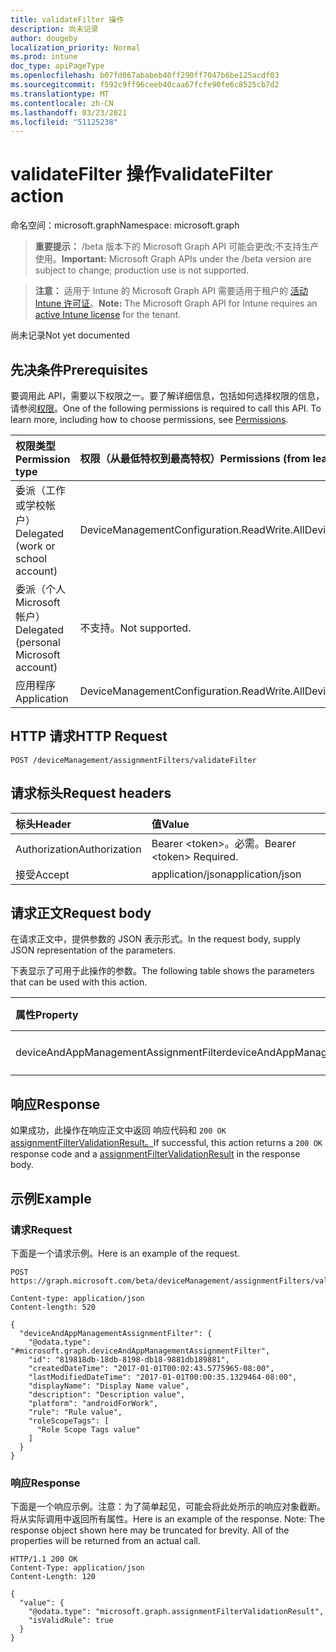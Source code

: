 ```yaml
---
title: validateFilter 操作
description: 尚未记录
author: dougeby
localization_priority: Normal
ms.prod: intune
doc_type: apiPageType
ms.openlocfilehash: b07fd067ababeb40ff290ff7047b6be125acdf03
ms.sourcegitcommit: f592c9ff96ceeb40caa67fcfe90fe6c8525cb7d2
ms.translationtype: MT
ms.contentlocale: zh-CN
ms.lasthandoff: 03/23/2021
ms.locfileid: "51125238"
---
```

# <a name="validatefilter-action"></a><span data-ttu-id="e1e7d-103">validateFilter 操作</span><span class="sxs-lookup"><span data-stu-id="e1e7d-103">validateFilter action</span></span>

<span data-ttu-id="e1e7d-104">命名空间：microsoft.graph</span><span class="sxs-lookup"><span data-stu-id="e1e7d-104">Namespace: microsoft.graph</span></span>

> <span data-ttu-id="e1e7d-105">**重要提示：** /beta 版本下的 Microsoft Graph API 可能会更改;不支持生产使用。</span><span class="sxs-lookup"><span data-stu-id="e1e7d-105">**Important:** Microsoft Graph APIs under the /beta version are subject to change; production use is not supported.</span></span>

> <span data-ttu-id="e1e7d-106">**注意：** 适用于 Intune 的 Microsoft Graph API 需要适用于租户的 [活动 Intune 许可证](https://go.microsoft.com/fwlink/?linkid=839381)。</span><span class="sxs-lookup"><span data-stu-id="e1e7d-106">**Note:** The Microsoft Graph API for Intune requires an [active Intune license](https://go.microsoft.com/fwlink/?linkid=839381) for the tenant.</span></span>

<span data-ttu-id="e1e7d-107">尚未记录</span><span class="sxs-lookup"><span data-stu-id="e1e7d-107">Not yet documented</span></span>

## <a name="prerequisites"></a><span data-ttu-id="e1e7d-108">先决条件</span><span class="sxs-lookup"><span data-stu-id="e1e7d-108">Prerequisites</span></span>
<span data-ttu-id="e1e7d-p101">要调用此 API，需要以下权限之一。要了解详细信息，包括如何选择权限的信息，请参阅[权限](/graph/permissions-reference)。</span><span class="sxs-lookup"><span data-stu-id="e1e7d-p101">One of the following permissions is required to call this API. To learn more, including how to choose permissions, see [Permissions](/graph/permissions-reference).</span></span>

|<span data-ttu-id="e1e7d-111">权限类型</span><span class="sxs-lookup"><span data-stu-id="e1e7d-111">Permission type</span></span>|<span data-ttu-id="e1e7d-112">权限（从最低特权到最高特权）</span><span class="sxs-lookup"><span data-stu-id="e1e7d-112">Permissions (from least to most privileged)</span></span>|
|:---|:---|
|<span data-ttu-id="e1e7d-113">委派（工作或学校帐户）</span><span class="sxs-lookup"><span data-stu-id="e1e7d-113">Delegated (work or school account)</span></span>|<span data-ttu-id="e1e7d-114">DeviceManagementConfiguration.ReadWrite.All</span><span class="sxs-lookup"><span data-stu-id="e1e7d-114">DeviceManagementConfiguration.ReadWrite.All</span></span>|
|<span data-ttu-id="e1e7d-115">委派（个人 Microsoft 帐户）</span><span class="sxs-lookup"><span data-stu-id="e1e7d-115">Delegated (personal Microsoft account)</span></span>|<span data-ttu-id="e1e7d-116">不支持。</span><span class="sxs-lookup"><span data-stu-id="e1e7d-116">Not supported.</span></span>|
|<span data-ttu-id="e1e7d-117">应用程序</span><span class="sxs-lookup"><span data-stu-id="e1e7d-117">Application</span></span>|<span data-ttu-id="e1e7d-118">DeviceManagementConfiguration.ReadWrite.All</span><span class="sxs-lookup"><span data-stu-id="e1e7d-118">DeviceManagementConfiguration.ReadWrite.All</span></span>|

## <a name="http-request"></a><span data-ttu-id="e1e7d-119">HTTP 请求</span><span class="sxs-lookup"><span data-stu-id="e1e7d-119">HTTP Request</span></span>
<!-- {
  "blockType": "ignored"
}
-->
``` http
POST /deviceManagement/assignmentFilters/validateFilter
```

## <a name="request-headers"></a><span data-ttu-id="e1e7d-120">请求标头</span><span class="sxs-lookup"><span data-stu-id="e1e7d-120">Request headers</span></span>
|<span data-ttu-id="e1e7d-121">标头</span><span class="sxs-lookup"><span data-stu-id="e1e7d-121">Header</span></span>|<span data-ttu-id="e1e7d-122">值</span><span class="sxs-lookup"><span data-stu-id="e1e7d-122">Value</span></span>|
|:---|:---|
|<span data-ttu-id="e1e7d-123">Authorization</span><span class="sxs-lookup"><span data-stu-id="e1e7d-123">Authorization</span></span>|<span data-ttu-id="e1e7d-124">Bearer &lt;token&gt;。必需。</span><span class="sxs-lookup"><span data-stu-id="e1e7d-124">Bearer &lt;token&gt; Required.</span></span>|
|<span data-ttu-id="e1e7d-125">接受</span><span class="sxs-lookup"><span data-stu-id="e1e7d-125">Accept</span></span>|<span data-ttu-id="e1e7d-126">application/json</span><span class="sxs-lookup"><span data-stu-id="e1e7d-126">application/json</span></span>|

## <a name="request-body"></a><span data-ttu-id="e1e7d-127">请求正文</span><span class="sxs-lookup"><span data-stu-id="e1e7d-127">Request body</span></span>
<span data-ttu-id="e1e7d-128">在请求正文中，提供参数的 JSON 表示形式。</span><span class="sxs-lookup"><span data-stu-id="e1e7d-128">In the request body, supply JSON representation of the parameters.</span></span>

<span data-ttu-id="e1e7d-129">下表显示了可用于此操作的参数。</span><span class="sxs-lookup"><span data-stu-id="e1e7d-129">The following table shows the parameters that can be used with this action.</span></span>

|<span data-ttu-id="e1e7d-130">属性</span><span class="sxs-lookup"><span data-stu-id="e1e7d-130">Property</span></span>|<span data-ttu-id="e1e7d-131">类型</span><span class="sxs-lookup"><span data-stu-id="e1e7d-131">Type</span></span>|<span data-ttu-id="e1e7d-132">说明</span><span class="sxs-lookup"><span data-stu-id="e1e7d-132">Description</span></span>|
|:---|:---|:---|
|<span data-ttu-id="e1e7d-133">deviceAndAppManagementAssignmentFilter</span><span class="sxs-lookup"><span data-stu-id="e1e7d-133">deviceAndAppManagementAssignmentFilter</span></span>|[<span data-ttu-id="e1e7d-134">deviceAndAppManagementAssignmentFilter</span><span class="sxs-lookup"><span data-stu-id="e1e7d-134">deviceAndAppManagementAssignmentFilter</span></span>](../resources/intune-policyset-deviceandappmanagementassignmentfilter.md)|<span data-ttu-id="e1e7d-135">尚未记录</span><span class="sxs-lookup"><span data-stu-id="e1e7d-135">Not yet documented</span></span>|



## <a name="response"></a><span data-ttu-id="e1e7d-136">响应</span><span class="sxs-lookup"><span data-stu-id="e1e7d-136">Response</span></span>
<span data-ttu-id="e1e7d-137">如果成功，此操作在响应正文中返回 响应代码和 `200 OK` [assignmentFilterValidationResult。](../resources/intune-policyset-assignmentfiltervalidationresult.md)</span><span class="sxs-lookup"><span data-stu-id="e1e7d-137">If successful, this action returns a `200 OK` response code and a [assignmentFilterValidationResult](../resources/intune-policyset-assignmentfiltervalidationresult.md) in the response body.</span></span>

## <a name="example"></a><span data-ttu-id="e1e7d-138">示例</span><span class="sxs-lookup"><span data-stu-id="e1e7d-138">Example</span></span>

### <a name="request"></a><span data-ttu-id="e1e7d-139">请求</span><span class="sxs-lookup"><span data-stu-id="e1e7d-139">Request</span></span>
<span data-ttu-id="e1e7d-140">下面是一个请求示例。</span><span class="sxs-lookup"><span data-stu-id="e1e7d-140">Here is an example of the request.</span></span>
``` http
POST https://graph.microsoft.com/beta/deviceManagement/assignmentFilters/validateFilter

Content-type: application/json
Content-length: 520

{
  "deviceAndAppManagementAssignmentFilter": {
    "@odata.type": "#microsoft.graph.deviceAndAppManagementAssignmentFilter",
    "id": "819818db-18db-8198-db18-9881db189881",
    "createdDateTime": "2017-01-01T00:02:43.5775965-08:00",
    "lastModifiedDateTime": "2017-01-01T00:00:35.1329464-08:00",
    "displayName": "Display Name value",
    "description": "Description value",
    "platform": "androidForWork",
    "rule": "Rule value",
    "roleScopeTags": [
      "Role Scope Tags value"
    ]
  }
}
```

### <a name="response"></a><span data-ttu-id="e1e7d-141">响应</span><span class="sxs-lookup"><span data-stu-id="e1e7d-141">Response</span></span>
<span data-ttu-id="e1e7d-p102">下面是一个响应示例。注意：为了简单起见，可能会将此处所示的响应对象截断。将从实际调用中返回所有属性。</span><span class="sxs-lookup"><span data-stu-id="e1e7d-p102">Here is an example of the response. Note: The response object shown here may be truncated for brevity. All of the properties will be returned from an actual call.</span></span>
``` http
HTTP/1.1 200 OK
Content-Type: application/json
Content-Length: 120

{
  "value": {
    "@odata.type": "microsoft.graph.assignmentFilterValidationResult",
    "isValidRule": true
  }
}
```




